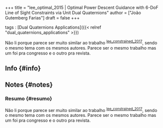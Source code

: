 +++
title = "lee_optimal_2015 | Optimal Power Descent Guidance with 6-DoF Line of Sight Constraints via Unit Dual Quaternions"
author = ["João Gutemberg Farias"]
draft = false
+++

tags
: [Dual Quaternions Applications]({{< relref "dual_quaternions_applications" >}})

Não li porque parece ser muito similar ao trabalho <sup id="e5d268641d698c2ba96ef845d1523876"><a href="#lee_constrained_2017" title="Lee \&amp; Mesbahi, Constrained {{Autonomous Precision Landing}} via {{Dual Quaternions}} and {{Model Predictive Control}}, {Journal of Guidance, Control, and Dynamics}, v(2), 292--308 (2017).">lee_constrained_2017</a></sup>, sendo o mesmo tema com os mesmos autores. Parece ser o mesmo trabalho mas um foi pra congresso e o outro pra revista.


## Info {#info}


## Notes {#notes}


### Resumo {#resumo}

Não li porque parece ser muito similar ao trabalho <sup id="e5d268641d698c2ba96ef845d1523876"><a href="#lee_constrained_2017" title="Lee \&amp; Mesbahi, Constrained {{Autonomous Precision Landing}} via {{Dual Quaternions}} and {{Model Predictive Control}}, {Journal of Guidance, Control, and Dynamics}, v(2), 292--308 (2017).">lee_constrained_2017</a></sup>, sendo o mesmo tema com os mesmos autores. Parece ser o mesmo trabalho mas um foi pra congresso e o outro pra revista.
